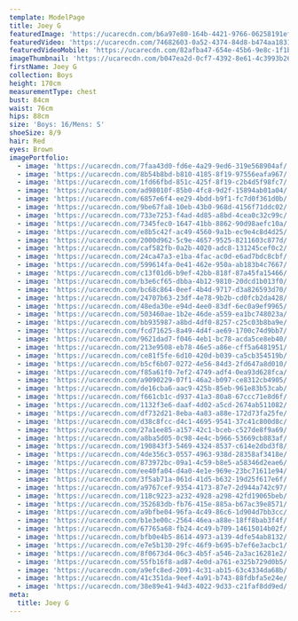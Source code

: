 ```yaml
---
template: ModelPage
title: Joey G
featuredImage: 'https://ucarecdn.com/b6a97e80-164b-4421-9766-06258191ef5e/'
featuredVideo: 'https://ucarecdn.com/74682603-0a52-4374-84d8-b474aa18317f/'
featuredVideoMobile: 'https://ucarecdn.com/82afba47-654e-45b6-9e8c-1f1b81a7d847/'
imageThumbnail: 'https://ucarecdn.com/b047ea2d-0cf7-4392-8e61-4c3993b2610b/'
firstName: Joey G
collection: Boys
height: 170cm
measurementType: chest
bust: 84cm
waist: 76cm
hips: 88cm
size: 'Boys: 16/Mens: S'
shoeSize: 8/9
hair: Red
eyes: Brown
imagePortfolio:
  - image: 'https://ucarecdn.com/7faa43d0-fd6e-4a29-9ed6-319e568904af/'
  - image: 'https://ucarecdn.com/8b54b8bd-b810-4185-8f19-97556eafa967/'
  - image: 'https://ucarecdn.com/1fd66fbd-851c-425f-8f19-c2b4d5f98fc7/'
  - image: 'https://ucarecdn.com/ad98010f-85b0-4fc8-9d2f-15894ab01a04/'
  - image: 'https://ucarecdn.com/6857e6f4-ee29-4bdd-b9f1-fc7d0f361d0b/'
  - image: 'https://ucarecdn.com/9be67fa8-10eb-43b0-968d-4156f71ddc02/'
  - image: 'https://ucarecdn.com/733e7253-f4ad-4d85-a8bd-4cea0c32c99c/'
  - image: 'https://ucarecdn.com/7345fec0-1647-41bb-8862-90d98aefc10a/'
  - image: 'https://ucarecdn.com/e8b5c42f-ac49-4560-9a1b-ec9e4c8d4d25/'
  - image: 'https://ucarecdn.com/2000d962-5c9e-4657-9525-8211603c877d/'
  - image: 'https://ucarecdn.com/caf582fb-0a2b-4020-adc8-131245cef0c2/'
  - image: 'https://ucarecdn.com/24ca47a3-e1ba-4fac-ac0d-e6ad7bdc8cbf/'
  - image: 'https://ucarecdn.com/599614fa-0e41-462e-950a-ab183b4c7667/'
  - image: 'https://ucarecdn.com/c13f01d6-b9ef-42bb-818f-87a45fa15466/'
  - image: 'https://ucarecdn.com/b3e6cf65-dbba-4b12-9810-20dcd1b013f0/'
  - image: 'https://ucarecdn.com/bc68c864-0eef-4b4d-9717-d3a826593d70/'
  - image: 'https://ucarecdn.com/24707b63-23df-4e78-9b2b-cd0fcb2da428/'
  - image: 'https://ucarecdn.com/48eda30e-e94d-4ee0-83df-6ec0a9ef9965/'
  - image: 'https://ucarecdn.com/503460ae-1b2e-46de-a559-ea1bc748023a/'
  - image: 'https://ucarecdn.com/bb935987-a8bd-4df0-8257-c25c03b8ba9e/'
  - image: 'https://ucarecdn.com/fcd71625-8a49-4d4f-ae69-1700c74d9bb7/'
  - image: 'https://ucarecdn.com/9621dad7-f046-4eb1-bc78-acda5ce8eb40/'
  - image: 'https://ucarecdn.com/213e9508-eb78-46e5-a86e-cff5a6481951/'
  - image: 'https://ucarecdn.com/ce81f5fe-6d10-420d-b039-ca5cb354519b/'
  - image: 'https://ucarecdn.com/b5cf6b07-0272-4e56-84d3-2fd647a8d010/'
  - image: 'https://ucarecdn.com/f85a61f0-7ef2-4749-adf4-0ea93d628fca/'
  - image: 'https://ucarecdn.com/a9090229-07f1-46a2-b097-ce8312cb4905/'
  - image: 'https://ucarecdn.com/de16cba6-aac9-425b-85eb-961e83b53cab/'
  - image: 'https://ucarecdn.com/f661cb1c-d937-41a3-80a8-67ccc71e8d6f/'
  - image: 'https://ucarecdn.com/1132f3e6-daaf-4d02-a5cd-2674ab511082/'
  - image: 'https://ucarecdn.com/df732d21-8eba-4a83-a88e-172d73fa25fe/'
  - image: 'https://ucarecdn.com/d38c8fcc-d4c1-4695-9541-37c41c800d8c/'
  - image: 'https://ucarecdn.com/27a1ee85-a157-42c1-bceb-c527de8f9a69/'
  - image: 'https://ucarecdn.com/a8ba5d05-0c98-4e4c-b966-53669cb883af/'
  - image: 'https://ucarecdn.com/190843f3-5469-4324-8537-c614e2dbd3f8/'
  - image: 'https://ucarecdn.com/4de356c3-0557-4963-938d-28358af3418e/'
  - image: 'https://ucarecdn.com/873972bc-09a1-4c59-b8e5-a58346d2eae6/'
  - image: 'https://ucarecdn.com/ee40fa04-d4a0-4e1e-969e-23bc71611e94/'
  - image: 'https://ucarecdn.com/3f5ab71a-061d-41d5-b632-19d25f617e6f/'
  - image: 'https://ucarecdn.com/a9767cef-9354-4173-87e7-2d944a742c97/'
  - image: 'https://ucarecdn.com/118c9223-a232-4928-a298-42fd19065beb/'
  - image: 'https://ucarecdn.com/352683db-fb76-415e-885a-b67ac39e8571/'
  - image: 'https://ucarecdn.com/a9bfbe04-96fa-4c49-86c6-1d904d7bb3cc/'
  - image: 'https://ucarecdn.com/b1e3e00c-2564-46ea-a88e-18ff8bab3f4f/'
  - image: 'https://ucarecdn.com/67765a68-fb24-4c49-b709-14615014b02f/'
  - image: 'https://ucarecdn.com/bfb0e4b5-8614-4973-a139-4dfe54ab8132/'
  - image: 'https://ucarecdn.com/e7e5b130-29fc-46f9-b695-b7ef6e3acbc1/'
  - image: 'https://ucarecdn.com/8f0673d4-06c3-4b5f-a546-2a3ac16281e2/'
  - image: 'https://ucarecdn.com/55fb16f8-ad87-4e0d-a761-e325b729d0b5/'
  - image: 'https://ucarecdn.com/a9efc8ed-2091-4c31-ab15-63c4334da68b/'
  - image: 'https://ucarecdn.com/41c351da-9eef-4a91-b743-88fdbfa5e24e/'
  - image: 'https://ucarecdn.com/38e89e41-94d3-4022-9d33-c21faf8dd9ed/'
meta:
  title: Joey G
---
```


